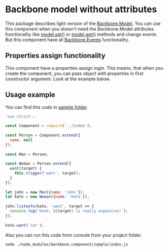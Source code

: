 # Backbone model without attributes
This package describes light version of the [Backbone.Model](http://backbonejs.org/#Model). You can use this component when you doesn't need the Backbone.Model attributes functionality like [model.set()](http://backbonejs.org/#Model-set) or [model.get()](http://backbonejs.org/#Model-get) methods and change events. But this component have all [Backbone.Events](http://backbonejs.org/#Events) functionality.

## Properties assign functionality
This component have a properties-assign login. This means, that when you create the component, you can pass object with properties in first constructor argument. Look at the example below.

## Usage example
You can find this code in [sample folder](https://github.com/gustarus/backbone.component/blob/release/v1.0.0/sample/index.js).
```javascript
'use strict';
 
const Component = require('../index');
 
const Person = Component.extend({
  name: null
});
 
const Man = Person;
 
const Woman = Person.extend({
  want(target) {
    this.trigger('want', target);
  }
});
 
let john = new Man({name: 'John'});
let kate = new Woman({name: 'Kate'});
 
john.listenTo(kate, 'want', target => {
  console.log(`Kate, ${target} is really expensive!`);
});
 
kate.want('car');
```

Also you can run this code from console from your project folder.
```bash
node ./node_modules/backbone.component/sample/index.js
```
